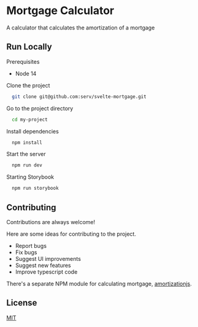 # Mortgage Calculator

A calculator that calculates the amortization of a mortgage

## Run Locally

Prerequisites

- Node 14

Clone the project

```bash
  git clone git@github.com:serv/svelte-mortgage.git
```

Go to the project directory

```bash
  cd my-project
```

Install dependencies

```bash
  npm install
```

Start the server

```bash
  npm run dev
```

Starting Storybook

```bash
  npm run storybook
```

## Contributing

Contributions are always welcome!

Here are some ideas for contributing to the project.

- Report bugs
- Fix bugs
- Suggest UI improvements
- Suggest new features
- Improve typescript code

There's a separate NPM module for calculating mortgage, [amortizationjs](https://github.com/serv/amortizationjs).

## License

[MIT](https://choosealicense.com/licenses/mit/)
